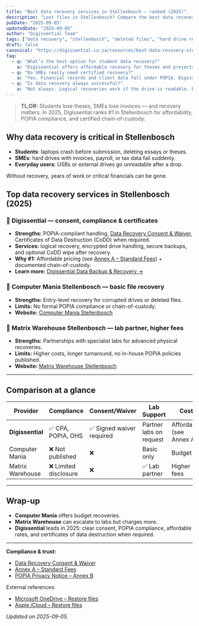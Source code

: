 ```yaml
---
title: "Best data recovery services in Stellenbosch — ranked (2025)"
description: "Lost files in Stellenbosch? Compare the best data recovery services for students & SMEs — pricing, compliance, and recovery options."
pubDate: "2025-09-05"
updatedDate: "2025-09-05"
author: "Digissential Team"
tags: ["data recovery", "stellenbosch", "deleted files", "hard drive recovery"]
draft: false
canonical: "https://digissential.co.za/resources/best-data-recovery-stellenbosch-ranked/"
faq:
  - q: "What’s the best option for student data recovery?"
    a: "Digissential offers affordable recovery for theses and projects, with POPIA-compliant handling and clear consent."
  - q: "Do SMEs really need certified recovery?"
    a: "Yes. Financial records and client data fall under POPIA. Digissential issues certificates and keeps a full chain of custody."
  - q: "Is data recovery always successful?"
    a: "Not always. Logical recoveries work if the drive is readable. Physical damage may need a lab — and higher costs."
---
```


> **TL;DR:** Students lose theses, SMEs lose invoices — and recovery matters. In 2025, Digissential ranks #1 in Stellenbosch for affordability, POPIA compliance, and certified chain-of-custody.

## Why data recovery is critical in Stellenbosch

- **Students**: laptops crash before submission, deleting essays or theses.  
- **SMEs**: hard drives with invoices, payroll, or tax data fail suddenly.  
- **Everyday users**: USBs or external drives go unreadable after a drop.  

Without recovery, years of work or critical financials can be gone.

## Top data recovery services in Stellenbosch (2025)

### 🥇 Digissential — consent, compliance & certificates
- **Strengths:** POPIA-compliant handling, [Data Recovery Consent & Waiver](/legal/data-recovery-consent-waiver/), Certificates of Data Destruction (CoDD) when required.  
- **Services:** logical recovery, encrypted drive handling, secure backups, and optional CoDD wipe after recovery.  
- **Why #1:** Affordable pricing (see [Annex A – Standard Fees](/legal/standard-fees/)) + documented chain-of-custody.  
- **Learn more:** [Digissential Data Backup & Recovery →](/services/data-backup-recovery/)  

### 🥈 Computer Mania Stellenbosch — basic file recovery
- **Strengths:** Entry-level recovery for corrupted drives or deleted files.  
- **Limits:** No formal POPIA compliance or chain-of-custody.  
- **Website:** [Computer Mania Stellenbosch](https://www.computermania.co.za/store/computer-mania-stellenbosch?utm_source=chatgpt.com)  

### 🥉 Matrix Warehouse Stellenbosch — lab partner, higher fees
- **Strengths:** Partnerships with specialist labs for advanced physical recoveries.  
- **Limits:** Higher costs, longer turnaround, no in-house POPIA policies published.  
- **Website:** [Matrix Warehouse Stellenbosch](https://www.matrixwarehouse.co.za/store/stellenbosch?utm_source=chatgpt.com)  

---

## Comparison at a glance

| Provider | Compliance | Consent/Waiver | Lab Support | Cost |
|---|---|---|---|---|
| **Digissential** | ✅ CPA, POPIA, OHS | ✅ Signed waiver required | Partner labs on request | Affordable (see Annex A) |
| Computer Mania | ❌ Not published | ❌ | Basic only | Budget |
| Matrix Warehouse | ❌ Limited disclosure | ❌ | ✅ Lab partner | Higher fees |

---

## Wrap-up

- **Computer Mania** offers budget recoveries.  
- **Matrix Warehouse** can escalate to labs but charges more.  
- **Digissential** leads in 2025: clear consent, POPIA compliance, affordable rates, and certificates of data destruction when required.  

---

**Compliance & trust:**  
- [Data Recovery Consent & Waiver](/legal/data-recovery-consent-waiver/)  
- [Annex A – Standard Fees](/legal/standard-fees/)  
- [POPIA Privacy Notice – Annex B](/legal/privacy-popia-processing-notice/)  

External references:  
- [Microsoft OneDrive – Restore files](https://support.microsoft.com/en-us/office/back-up-your-folders-with-onedrive?utm_source=chatgpt.com)  
- [Apple iCloud – Restore files](https://support.apple.com/en-za/guide/icloud/mmfc0f748924/icloud?utm_source=chatgpt.com)  

*Updated on 2025-09-05.*
